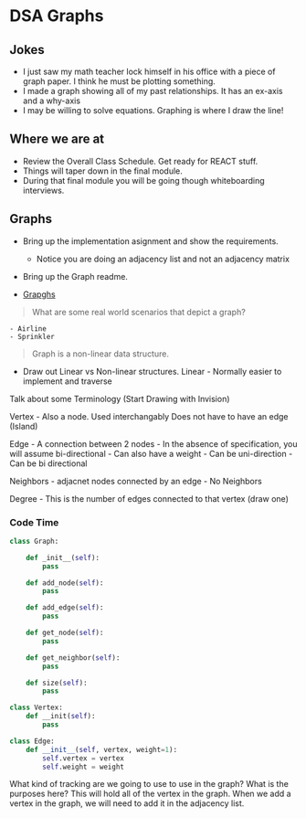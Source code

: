 # DSA Graphs

## Jokes

- I just saw my math teacher lock himself in his office with a piece of graph paper. I think he must be plotting something.
- I made a graph showing all of my past relationships. It has an ex-axis and a why-axis
- I may be willing to solve equations. Graphing is where I draw the line!

## Where we are at

- Review the Overall Class Schedule. Get ready for REACT stuff.
- Things will taper down in the final module.
- During that final module you will be going though whiteboarding interviews.

## Graphs

- Bring up the implementation asignment and show the requirements.
  - Notice you are doing an adjacency list and not an adjacency matrix

- Bring up the Graph readme.
- [Grapghs](https://codefellows.github.io/common_curriculum/data_structures_and_algorithms/Code_401/class-35/resources/graphs.html)

> What are some real world scenarios that depict a graph?

    - Airline 
    - Sprinkler

> Graph is a non-linear data structure.

- Draw out Linear vs Non-linear structures.
Linear - Normally easier to implement and traverse

Talk about some Terminology (Start Drawing with Invision)

Vertex - Also a node.  Used interchangably
    Does not have to have an edge (Island)

Edge - A connection between 2 nodes
    - In the absence of specification, you will assume bi-directional
    - Can also have a weight
    - Can be uni-direction
    - Can be bi directional

Neighbors
    - adjacnet nodes connected by an edge
    - No Neighbors

Degree - This is the number of edges connected to that vertex (draw one)

### Code Time

```python
class Graph:

    def _init__(self):
        pass

    def add_node(self):
        pass

    def add_edge(self):
        pass

    def get_node(self):
        pass

    def get_neighbor(self):
        pass    

    def size(self):
        pass

class Vertex:
    def __init(self):
        pass

class Edge:
    def __init__(self, vertex, weight=1):
        self.vertex = vertex
        self.weight = weight
```

What kind of tracking are we going to use to use in the graph? What is the purposes here? This will hold all of the vertex in the graph. When we add a vertex in the graph, we will need to add it in the adjacency list.
